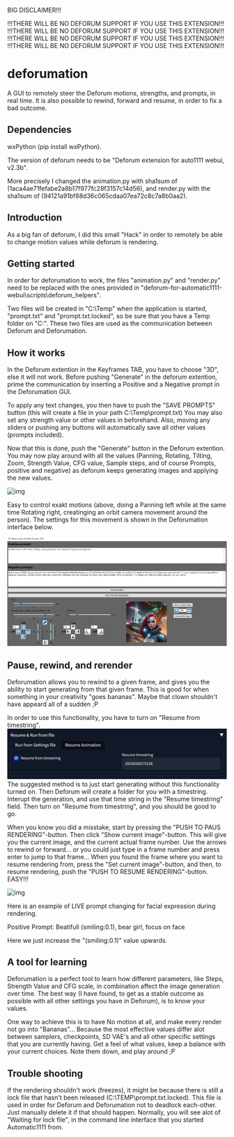 BIG DISCLAIMER!!!

!!!THERE WILL BE NO DEFORUM SUPPORT IF YOU USE THIS EXTENSION!!!
!!!THERE WILL BE NO DEFORUM SUPPORT IF YOU USE THIS EXTENSION!!!
!!!THERE WILL BE NO DEFORUM SUPPORT IF YOU USE THIS EXTENSION!!!
!!!THERE WILL BE NO DEFORUM SUPPORT IF YOU USE THIS EXTENSION!!!


# deforumation
A GUI to remotely steer the Deforum motions, strengths, and prompts, in real time. It is also possible to rewind, forward and resume, in order to fix a bad outcome.

## Dependencies
wxPython (pip install wxPython).

The version of deforum needs to be "Deforum extension for auto1111 webui, v2.3b".

More precisely I changed the animation.py with sha1sum of (1aca4ae71fefabe2a8b17f977fc28f3157c14d56),
and render.py with the sha1sum of (94121a91bf88d36c065cdaa07ea72c8c7a8b0aa2).

## Introduction
As a big fan of deforum, I did this small "Hack" in order to remotely be able to change motion values while deforum is rendering.

## Getting started
In order for deforumation to work, the files "animation.py" and "render.py" need to be replaced with the ones provided in "deforum-for-automatic1111-webui\scripts\deforum_helpers".

Two files will be created in "C:\Temp" when the application is started, "prompt.txt" and "prompt.txt.locked", so be sure that you have a Temp folder on "C:\".
These two files are used as the communication between Deforum and Deforumation.

## How it works
In the Deforum extention in the Keyframes TAB, you have to choose "3D", else it will not work.
Before pushing "Generate" in the deforum extention, prime the communication by inserting a Positive and a Negative prompt in the Deforumation GUI.

To apply any text changes, you then have to push the "SAVE PROMPTS" button (this will create a file in your path C:\Temp\prompt.txt)
You may also set any strength value or other values in beforehand. Also, moving any sliders or pushing any buttons will automatically save all other values (prompts included).

Now that this is done, push the "Generate" button in the Deforum extention.
You may now play around with all the values (Panning, Rotating, Tilting, Zoom, Strength Value, CFG value, Sample steps, and of course Prompts, positive and negative) as deforum keeps generating images and applying the new values.

![img](github_images/output.gif)

Easy to control exakt motions (above, doing a Panning left while at the same time Rotating right, creatinging an orbit camera movement around the person). The settings for this movement is shown in the Deforumation interface below.

![img](github_images/interface.png)

## Pause, rewind, and rerender
Deforumation allows you to rewind to a given frame, and gives you the ability to start generating from that given frame. This is good for when something in your creativity "goes bananas". Maybe that clown shouldn't have appeard all of a sudden ;P

In order to use this functionality, you have to turn on "Resume from timestring".
![img](github_images/resume.PNG)
The suggested method is to just start generating without this functionality turned on. Then Deforum will create a folder for you with a timestring. Interupt the generation, and use that time string in the "Resume timestring" field. Then turn on "Resume from timestring", and you should be good to go.

When you know you did a misstake, start by pressing the "PUSH TO PAUS RENDERING"-button. Then click "Show current image"-button. This will give you the current image, and the current actual frame number. Use the arrows to rewind or forward... or you could just type in a frame number and press enter to jump to that frame... When you found the frame where you want to resume rendering from, press the "Set current image"-button, and then, to resume rendering, push the "PUSH TO RESUME RENDERING"-button. EASY!!!

![img](github_images/smile.gif)

Here is an example of LIVE prompt changing for facial expression during rendering.

Positive Prompt: Beatifull (smiling:0.1), bear girl, focus on face

Here we just increase the "(smiling:0.1)" value upwards. 

## A tool for learning
Deforumation is a perfect tool to learn how different parameters, like Steps, Strength Value and CFG scale, in combination affect the image generation over time. The best way (I have found, to get as a stable outcome as possible with all other settings you have in Deforum), is to know your values.

One way to achieve this is to have No motion at all, and make every render not go into "Bananas"... Because the most effective values differ alot between samplers, checkpoints, SD VAE's and all other specific settings that you are currently having. Get a feel of what values, keep a balance with your current choices. Note them down, and play around ;P

## Trouble shooting
If the rendering shouldn't work (freezes), it might be because there is still a lock file that hasn't been released (C:\TEMP\prompt.txt.locked). This file is used in order for Deforum and Deforumation not to deadlock each-other. Just manually delete it if that should happen.
Normally, you will see alot of "Waiting for lock file", in the command line interface that you started Automatic1111 from.
